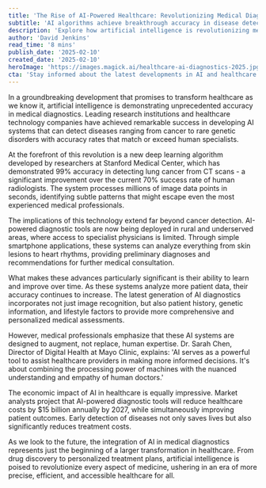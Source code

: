 ```yaml
---
title: 'The Rise of AI-Powered Healthcare: Revolutionizing Medical Diagnostics'
subtitle: 'AI algorithms achieve breakthrough accuracy in disease detection'
description: 'Explore how artificial intelligence is revolutionizing medical diagnostics with unprecedented accuracy rates. Discover how AI systems are matching or exceeding human specialists in identifying conditions from cancer to rare genetic disorders, while making healthcare more accessible and cost-effective.'
author: 'David Jenkins'
read_time: '8 mins'
publish_date: '2025-02-10'
created_date: '2025-02-10'
heroImage: 'https://images.magick.ai/healthcare-ai-diagnostics-2025.jpg'
cta: 'Stay informed about the latest developments in AI and healthcare by following us on LinkedIn. Join our community of healthcare professionals, technologists, and innovators shaping the future of medicine.'
---
```


In a groundbreaking development that promises to transform healthcare as we know it, artificial intelligence is demonstrating unprecedented accuracy in medical diagnostics. Leading research institutions and healthcare technology companies have achieved remarkable success in developing AI systems that can detect diseases ranging from cancer to rare genetic disorders with accuracy rates that match or exceed human specialists.

At the forefront of this revolution is a new deep learning algorithm developed by researchers at Stanford Medical Center, which has demonstrated 99% accuracy in detecting lung cancer from CT scans - a significant improvement over the current 70% success rate of human radiologists. The system processes millions of image data points in seconds, identifying subtle patterns that might escape even the most experienced medical professionals.

The implications of this technology extend far beyond cancer detection. AI-powered diagnostic tools are now being deployed in rural and underserved areas, where access to specialist physicians is limited. Through simple smartphone applications, these systems can analyze everything from skin lesions to heart rhythms, providing preliminary diagnoses and recommendations for further medical consultation.

What makes these advances particularly significant is their ability to learn and improve over time. As these systems analyze more patient data, their accuracy continues to increase. The latest generation of AI diagnostics incorporates not just image recognition, but also patient history, genetic information, and lifestyle factors to provide more comprehensive and personalized medical assessments.

However, medical professionals emphasize that these AI systems are designed to augment, not replace, human expertise. Dr. Sarah Chen, Director of Digital Health at Mayo Clinic, explains: 'AI serves as a powerful tool to assist healthcare providers in making more informed decisions. It's about combining the processing power of machines with the nuanced understanding and empathy of human doctors.'

The economic impact of AI in healthcare is equally impressive. Market analysts project that AI-powered diagnostic tools will reduce healthcare costs by $15 billion annually by 2027, while simultaneously improving patient outcomes. Early detection of diseases not only saves lives but also significantly reduces treatment costs.

As we look to the future, the integration of AI in medical diagnostics represents just the beginning of a larger transformation in healthcare. From drug discovery to personalized treatment plans, artificial intelligence is poised to revolutionize every aspect of medicine, ushering in an era of more precise, efficient, and accessible healthcare for all.